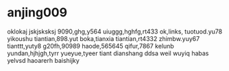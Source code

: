# anjing009
oklokaj
jskjsksksj
9090,ghg,y564
uiuggg,hghfg,rt433
ok,links,
tuotuod.yu78
yikoushu
tiantian,898.yut
boka,tianxia
tiantian,rt4332
zhimbw.yuy67
tianttt,yuty8
g20fh,90989
haode,565645
qifur,7867
kelunb
yundan,hjhjgh,tyrr
yueyue,tyeer
tiant
dianshang
ddsa
weil
wuyiq
habas
yelvsd
haoarerh
baishijky

